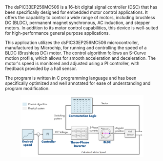 The dsPIC33EP256MC506 is a 16-bit digital signal controller (DSC) that has been specifically designed for embedded motor control applications. It offers the capability to control a wide range of motors, including brushless DC (BLDC), permanent magnet synchronous, AC induction, and stepper motors. In addition to its motor control capabilities, this device is well-suited for high-performance general purpose applications.

This application utilizes the dsPIC33EP256MC506 microcontroller, manufactured by Microchip, for running and controlling the speed of a BLDC (Brushless DC) motor. The control algorithm follows an S-Curve motion profile, which allows for smooth acceleration and deceleration. The motor's speed is monitored and adjusted using a PI controller, with feedback provided by a hall sensor.

The program is written in C programming language and has been specifically optimized and well annotated for ease of understanding and program modification.

<p align="center">
    <img width=80% src="https://github.com/toxuandung/Sensored-BLDC-Control/blob/main/BLDC_Sensored.X/Close_loop.png">
</p>
